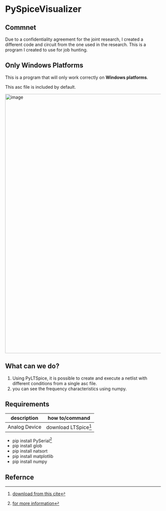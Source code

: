 
# PySpiceVisualizer

## Commnet
Due to a confidentiality agreement for the joint research, I created a different code and circuit from the one used in the research. This is a program I created to use for job hunting.

## Only Windows Platforms
This is a program that will only work correctly on **Windows platforms**.

This asc file is included by default.

<img width="837" alt="image" src="https://github.com/yamanaka-ken/PySpiceVisualizer/assets/129924234/c3ea6aba-365b-426f-902f-a77b4d69405d">

## What can we do?
1. Using PyLTSpice, it is possible to create and execute a netlist with different conditions from a single asc file.
2. you can see the frequency characteristics using numpy.

## Requirements
| description | how to/command |
| ---- | ---- |
| Analog Device| download LTSpice[^1] |
* pip install PySerial[^2]
* pip install glob
* pip install natsort
* pip install matplotlib
* pip install numpy

## Refernce
[^1]: [download from this cite](https://www.analog.com/jp/resources/design-tools-and-calculators/ltspice-simulator.html "download from this cite")
[^2]: [for more information](https://pyltspice.readthedocs.io/en/latest/genindex.html "for more information") 
